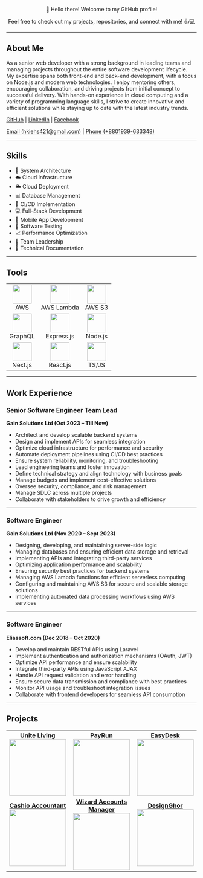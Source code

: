<p align="center">
  👋 Hello there! Welcome to my GitHub profile!
</p>

<p align="center">
  Feel free to check out my projects, repositories, and connect with me! 👍💻
</p>

---

## About Me  

As a senior web developer with a strong background in leading teams and managing projects throughout the entire software development lifecycle. My expertise spans both front-end and back-end development, with a focus on Node.js and modern web technologies. I enjoy mentoring others, encouraging collaboration, and driving projects from initial concept to successful delivery. With hands-on experience in cloud computing and a variety of programming language skills, I strive to create innovative and efficient solutions while staying up to date with the latest industry trends.  

[GitHub](https://github.com/ThisIsTheWizard) | [LinkedIn](https://www.linkedin.com/in/sheikh-is-the-wizard/) | [Facebook](https://www.facebook.com/SheikhIsTheWizard)  

<p align="left">
  <a href="mailto:hkiehs421@gmail.com">Email (hkiehs421@gmail.com)</a> | 
  <a href="tel:+8801939633348">Phone (+8801939-633348)</a>
</p>

---

## Skills  

- 🧩 System Architecture  
- ☁️ Cloud Infrastructure  
- 🌥️ Cloud Deployment  
- 📊 Database Management  
- 🔄 CI/CD Implementation  
- 💻 Full-Stack Development  
- 📱 Mobile App Development  
- 🧪 Software Testing  
- 📈 Performance Optimization  
- 👥 Team Leadership  
- 📝 Technical Documentation  

---

## Tools  

<table width="100%">
<tr>
  <td align="center"><img src="https://sheikhthewizard.world/assets/tools/aws.png" width="50"/><br/>AWS</td>
  <td align="center"><img src="https://sheikhthewizard.world/assets/tools/lambda.webp" width="50"/><br/>AWS Lambda</td>
  <td align="center"><img src="https://sheikhthewizard.world/assets/tools/s3.png" width="50"/><br/>AWS S3</td>
</tr>
<tr>
  <td align="center"><img src="https://sheikhthewizard.world/assets/tools/graphql.png" width="50"/><br/>GraphQL</td>
  <td align="center"><img src="https://sheikhthewizard.world/assets/tools/express.png" width="50"/><br/>Express.js</td>
  <td align="center"><img src="https://sheikhthewizard.world/assets/tools/node.webp" width="50"/><br/>Node.js</td>
</tr>
<tr>
  <td align="center"><img src="https://sheikhthewizard.world/assets/tools/next.webp" width="50"/><br/>Next.js</td>
  <td align="center"><img src="https://sheikhthewizard.world/assets/tools/react.png" width="50"/><br/>React.js</td>
  <td align="center"><img src="https://sheikhthewizard.world/assets/tools/js.webp" width="50"/><br/>TS/JS</td>
</tr>
</table>

---

## Work Experience  

### Senior Software Engineer Team Lead  
**Gain Solutions Ltd (Oct 2023 – Till Now)**  

- Architect and develop scalable backend systems  
- Design and implement APIs for seamless integration  
- Optimize cloud infrastructure for performance and security  
- Automate deployment pipelines using CI/CD best practices  
- Ensure system reliability, monitoring, and troubleshooting  
- Lead engineering teams and foster innovation  
- Define technical strategy and align technology with business goals  
- Manage budgets and implement cost-effective solutions  
- Oversee security, compliance, and risk management  
- Manage SDLC across multiple projects  
- Collaborate with stakeholders to drive growth and efficiency  

---

### Software Engineer  
**Gain Solutions Ltd (Nov 2020 – Sept 2023)**  

- Designing, developing, and maintaining server-side logic  
- Managing databases and ensuring efficient data storage and retrieval  
- Implementing APIs and integrating third-party services  
- Optimizing application performance and scalability  
- Ensuring security best practices for backend systems  
- Managing AWS Lambda functions for efficient serverless computing  
- Configuring and maintaining AWS S3 for secure and scalable storage solutions  
- Implementing automated data processing workflows using AWS services  

---

### Software Engineer  
**Eliassoft.com (Dec 2018 – Oct 2020)**  

- Develop and maintain RESTful APIs using Laravel  
- Implement authentication and authorization mechanisms (OAuth, JWT)  
- Optimize API performance and ensure scalability  
- Integrate third-party APIs using JavaScript AJAX  
- Handle API request validation and error handling  
- Ensure secure data transmission and compliance with best practices  
- Monitor API usage and troubleshoot integration issues  
- Collaborate with frontend developers for seamless API consumption  

---

## Projects  

<table width="100%">
<tr>
  <td align="center">
    <a href="https://uniteliving.com"><b>Unite Living</b><br/>
    <img src="https://sheikhthewizard.world/assets/projects/ul.png" height="150"/></a>
  </td>
  <td align="center">
    <a href="https://payrun.app"><b>PayRun</b><br/>
    <img src="https://sheikhthewizard.world/assets/projects/payrun.webp" height="150"/></a>
  </td>
  <td align="center">
    <a href="https://easydesk.app"><b>EasyDesk</b><br/>
    <img src="https://sheikhthewizard.world/assets/projects/easydesk.webp" height="150"/></a>
  </td>
</tr>
<tr>
  <td align="center">
    <a href="https://cashio.sheikhthewizard.world"><b>Cashio Accountant</b><br/>
    <img src="https://sheikhthewizard.world/assets/projects/cashio.png" height="150"/></a>
  </td>
  <td align="center">
    <a href="https://account.sheikhthewizard.world"><b>Wizard Accounts Manager</b><br/>
    <img src="https://sheikhthewizard.world/assets/projects/wam.png" height="150"/></a>
  </td>
  <td align="center">
    <a href="https://designghor.com"><b>DesignGhor</b><br/>
    <img src="https://sheikhthewizard.world/assets/projects/dg.jpg" height="150"/></a>
  </td>
</tr>
</table>
